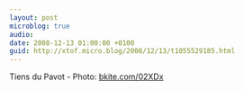 ```yaml
---
layout: post
microblog: true
audio: 
date: 2008-12-13 01:00:00 +0100
guid: http://xtof.micro.blog/2008/12/13/t1055529185.html
---
```

Tiens du Pavot  - Photo: [bkite.com/02XDx](http://bkite.com/02XDx)
